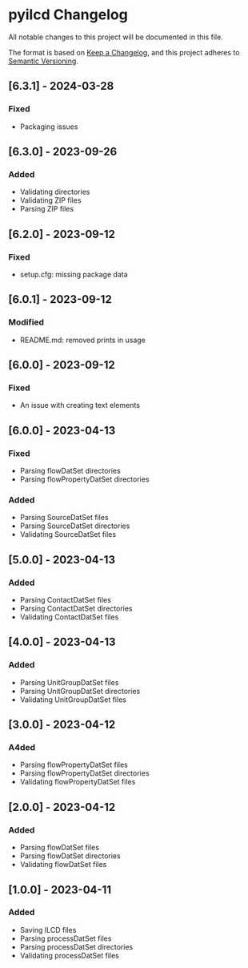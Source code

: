 # pyilcd Changelog

All notable changes to this project will be documented in this file.

The format is based on [Keep a Changelog](https://keepachangelog.com/en/1.0.0/),
and this project adheres to [Semantic Versioning](https://semver.org/spec/v2.0.0.html).

## [6.3.1] - 2024-03-28

### Fixed
- Packaging issues

## [6.3.0] - 2023-09-26

### Added
- Validating directories
- Validating ZIP files
- Parsing ZIP files

## [6.2.0] - 2023-09-12

### Fixed
- setup.cfg: missing package data

## [6.0.1] - 2023-09-12

### Modified
- README.md: removed prints in usage

## [6.0.0] - 2023-09-12

### Fixed
- An issue with creating text elements

## [6.0.0] - 2023-04-13

### Fixed
- Parsing flowDatSet directories
- Parsing flowPropertyDatSet directories

### Added
- Parsing SourceDatSet files
- Parsing SourceDatSet directories
- Validating SourceDatSet files

## [5.0.0] - 2023-04-13

### Added
- Parsing ContactDatSet files
- Parsing ContactDatSet directories
- Validating ContactDatSet files

## [4.0.0] - 2023-04-13

### Added
- Parsing UnitGroupDatSet files
- Parsing UnitGroupDatSet directories
- Validating UnitGroupDatSet files

## [3.0.0] - 2023-04-12

### A4ded
- Parsing flowPropertyDatSet files
- Parsing flowPropertyDatSet directories
- Validating flowPropertyDatSet files

## [2.0.0] - 2023-04-12

### Added
- Parsing flowDatSet files
- Parsing flowDatSet directories
- Validating flowDatSet files

## [1.0.0] - 2023-04-11

### Added
- Saving ILCD files
- Parsing processDatSet files
- Parsing processDatSet directories
- Validating processDatSet files
